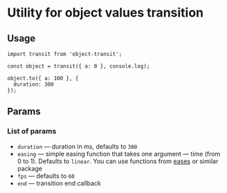 # Utility for object values transition

## Usage

```es6
import transit from 'object-transit';

const object = transit({ a: 0 }, console.log);

object.to({ a: 100 }, {
  duration: 300
});
```

## Params

### List of params

- `duration` — duration in ms, defaults to `300`
- `easing` — simple easing function that takes one argument — time (from 0 to 1). Defaults to `linear`. You can use functions from [eases](https://www.npmjs.com/package/eases) or similar package
- `fps` — defaults to `60`
- `end` — transition end callback